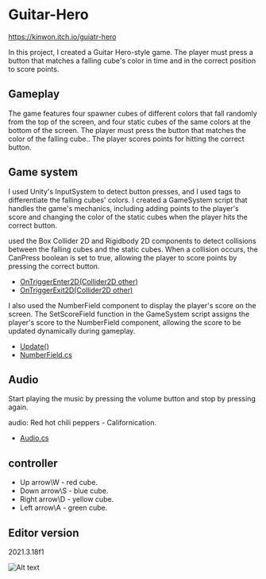 # Guitar-Hero
 
https://kinwon.itch.io/guiatr-hero


In this project, I created a Guitar Hero-style game. The player must press a button that matches a falling cube's color in time and in the correct position to score points.

## Gameplay
The game features four spawner cubes of different colors that fall randomly from the top of the screen, and four static cubes of the same colors at the bottom of the screen. The player must press the button that matches the color of the falling cube.. The player scores points for hitting the correct button.

## Game system 
I used Unity's InputSystem to detect button presses, and I used tags to differentiate the falling cubes' colors. I created a GameSystem script that handles the game's mechanics, including adding points to the player's score and changing the color of the static cubes when the player hits the correct button.

 used the Box Collider 2D and Rigidbody 2D components to detect collisions between the falling cubes and the static cubes. When a collision occurs, the CanPress boolean is set to true, allowing the player to score points by pressing the correct button.
* [OnTriggerEnter2D(Collider2D other)](https://github.com/YosefKahlon/Guitar-Hero/blob/master/Assets/Script/GameSystem.cs#:~:text=private%20void-,OnTriggerEnter2D,-(Collider2D%20other))
* [OnTriggerExit2D(Collider2D other)](https://github.com/YosefKahlon/Guitar-Hero/blob/master/Assets/Script/GameSystem.cs#:~:text=private%20void-,OnTriggerExit2D,-(Collider2D%20other))

I also used the NumberField component to display the player's score on the screen. The SetScoreField function in the GameSystem script assigns the player's score to the NumberField component, allowing the score to be updated dynamically during gameplay.

* [Update()](https://github.com/YosefKahlon/Guitar-Hero/blob/master/Assets/Script/GameSystem.cs#:~:text=void-,Update,-())
* [NumberField.cs](https://github.com/YosefKahlon/Guitar-Hero/blob/master/Assets/Script/NumberField.cs)


## Audio
Start playing the music by pressing the volume button and stop by pressing again.

audio: Red hot chili peppers - Californication.
* [Audio.cs](https://github.com/YosefKahlon/Guitar-Hero/blob/master/Assets/Script/Audio.cs)


## controller 

* Up arrow\W - red cube.
* Down arrow\S - blue cube.
* Right arrow\D - yellow cube.
* Left arrow\A - green cube.


## Editor version 
2021.3.18f1

![Alt text](Assets/Images/Screenshot%202023-04-15%20231941.jpg)



